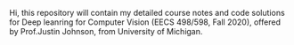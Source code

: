 Hi, this repository will contain my detailed course notes and code solutions for Deep leanring for Computer Vision (EECS 498/598, Fall 2020), offered by Prof.Justin Johnson, from University of Michigan.
